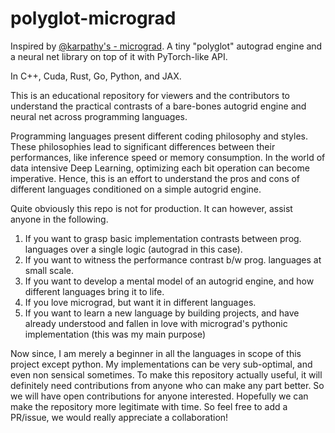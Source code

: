 # polyglot-micrograd
Inspired by [@karpathy's - micrograd](https://github.com/karpathy/micrograd).
A tiny "polyglot" autograd engine and a neural net library on top of it with PyTorch-like API. 

In C++, Cuda, Rust, Go, Python, and JAX.

This is an educational repository for viewers and the contributors to understand the practical contrasts of a bare-bones autogrid engine and neural net across programming languages.

Programming languages present different coding philosophy and styles. These philosophies lead to significant differences between their performances, like inference speed or memory consumption. 
In the world of data intensive Deep Learning, optimizing each bit operation can become imperative. 
Hence, this is an effort to understand the pros and cons of different languages conditioned on a simple autogrid engine.

Quite obviously this repo is not for production. It can however, assist anyone in the following.
1. If you want to grasp basic implementation contrasts between prog. languages over a single logic (autograd in this case).
2. If you want to witness the performance contrast b/w prog. languages at small scale.
3. If you want to develop a mental model of an autogrid engine, and how different languages bring it to life.
4. If you love micrograd, but want it in different languages.
5. If you want to learn a new language by building projects, and have already understood and fallen in love with micrograd's pythonic implementation (this was my main purpose)

Now since, I am merely a beginner in all the languages in scope of this project except python. My implementations can be very sub-optimal, and even non sensical sometimes.
To make this repository actually useful, it will definitely need contributions from anyone who can make any part better.
So we will have open contributions for anyone interested. Hopefully we can make the repository more legitimate with time.
So feel free to add a PR/issue, we would really appreciate a collaboration! 
